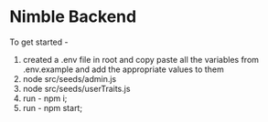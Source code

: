 # Nimble Backend

To get started -

1. created a .env file in root and copy paste all the variables from .env.example and add the appropriate values to them
2. node src/seeds/admin.js
3. node src/seeds/userTraits.js 
4. run - npm i;
5. run - npm start;